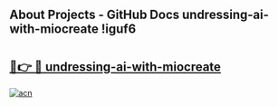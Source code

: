 ## About Projects - GitHub Docs undressing-ai-with-miocreate !iguf6

# <h2><a href="https://andorid.site?title=undressing-ai-with-miocreate&ref=13PRO">🔗👉 🔴 undressing-ai-with-miocreate</a></h2>

[![acn](https://github.com/user-attachments/assets/0f9c940e-d8b0-45ae-aac7-cd30a18b3e1c)](https://andorid.site?title=undressing-ai-with-miocreate&ref=13PRO)

